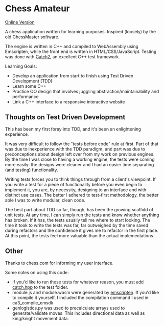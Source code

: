 # Chess Amateur
[Online Version](https://creims.github.io/ChessAmateur/)

A chess application written for learning purposes. Inspired (loosely) by the old ChessMaster software.

The engine is written in C++ and compiled to WebAssembly using Emscripten, while the front end is written in HTML/CSS/JavaScript. Testing was done with [Catch2](https://github.com/catchorg/Catch2), an excellent C++ test framework.

Learning Goals:
- Develop an application from start to finish using Test Driven Development (TDD)
- Learn some C++
- Practice OO design that involves juggling abstraction/maintainability and performance
- Link a C++ interface to a responsive interactive website

## Thoughts on Test Driven Development
This has been my first foray into TDD, and it's been an enlightening experience.

It was very difficult to follow the "tests before code" rule at first. Part of that was due to inexperience with the TDD paradigm, and part was due to preconceptions about design left over from my work on previous engines. By the time I was close to having a working engine, the tests were coming more easily: the designs were cleaner and I had an easier time separating (and testing) functionality.

Writing tests forces you to think things through from a client's viewpoint. If you write a test for a piece of functionality before you even begin to implement it, you are, by necessity, designing to an interface and with distinct use cases. The better I adhered to test-first methodology, the better able I was to write modular, clean code.

The best part about TDD so far, though, has been the growing scaffold of unit tests. At any time, I can simply run the tests and know whether anything has broken. If it has, the tests usually tell me where to start looking. The time it took to write the tests was far, far outweighed by the time saved during refactors and the confidence it gives me to refactor in the first place. At this point, the tests feel more valuable than the actual implementations.

## Other
Thanks to chess.com for informing my user interface.

Some notes on using this code:
- If you'd like to run these tests for whatever reason, you must add [catch.hpp](https://github.com/catchorg/Catch2/releases/download/v2.7.2/catch.hpp) to the test folder.
- module.js and module.wasm were generated by [emscripten](https://emscripten.org/). If you'd like to compile it yourself, I included the compilation command I used in ca3_compile_emsdk
- genlogistics.py was used to precalculate arrays used to generate/validate moves. This includes directional data as well as king/knight movement data.